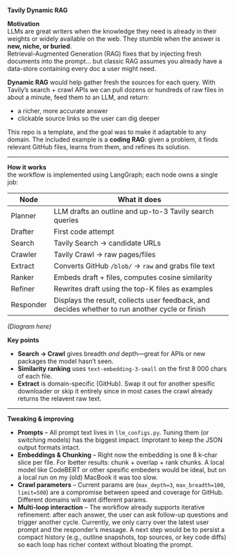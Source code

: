 **Tavily Dynamic RAG**

**Motivation**  
LLMs are great writers when the knowledge they need is already in their weights or widely available on the web. They stumble when the answer is **new, niche, or buried**.  
Retrieval-Augmented Generation (RAG) fixes that by injecting fresh documents into the prompt… but classic RAG assumes you already have a data-store containing every doc a user might need.

**Dynamic RAG** would help gather fresh the sources for each query.
With Tavily’s search + crawl APIs we can pull dozens or hundreds of raw files in about a minute, feed them to an LLM, and return:

* a richer, more accurate answer  
* clickable source links so the user can dig deeper  

This repo is a template, and the goal was to make it adaptable to any domain. The included example is a **coding RAG**: given a problem, it finds relevant GitHub files, learns from them, and refines its solution.

---

**How it works**  
the workflow is implemented using LangGraph; each node owns a single job:

| Node      | What it does                                                             |
|-----------|--------------------------------------------------------------------------|
| Planner   | LLM drafts an outline and up-to-3 Tavily search queries                  |
| Drafter   | First code attempt                                                       |
| Search    | Tavily Search → candidate URLs                                           |
| Crawler   | Tavily Crawl → raw pages/files                                           |
| Extract   | Converts GitHub `/blob/` → `raw` and grabs file text                     |
| Ranker    | Embeds draft + files, computes cosine similarity                         |
| Refiner   | Rewrites draft using the top-K files as examples                         |
| Responder | Displays the result, collects user feedback, and decides whether to run another cycle or finish |

*(Diagram here)*

**Key points**

* **Search → Crawl** gives breadth *and* depth—great for APIs or new packages the model hasn’t seen.  
* **Similarity ranking** uses `text-embedding-3-small` on the first 8 000 chars of each file.  
* **Extract** is domain-specific (GitHub). Swap it out for another spesific downloader or skip it entirely since in most cases the crawl already returns the relavent raw text.

---

**Tweaking & improving**

* **Prompts** – All prompt text lives in `llm_configs.py`. Tuning them (or switching models) has the biggest impact. Improtant to keep the JSON output formats intact.  
* **Embeddings & Chunking** – Right now the embedding is one 8 k-char slice per file. For lbetter results: chunk + overlap + rank chunks. A local model like CodeBERT or other spesific embeders would be ideal, but on a local run on my (old) MacBook it was too slow.  
* **Crawl parameters** – Current params are (`max_depth=3`, `max_breadth=100`, `limit=500`) are a compromise between speed and coverage for GitHub. Different domains will want different params.
* **Multi-loop interaction** – The workflow already supports iterative refinement: after each answer, the user can ask follow-up questions and trigger another cycle. Currently, we only carry over the latest user prompt and the responder’s message. A next step would be to persist a compact history (e.g., outline snapshots, top sources, or key code diffs) so each loop has richer context without bloating the prompt.


